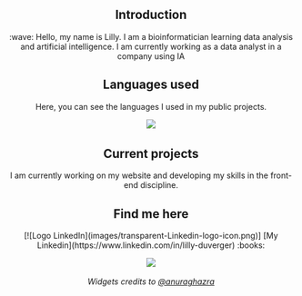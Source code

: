 <div align="center">
    <h2 align="center">Introduction</h2>
    :wave: Hello, my name is Lilly. I am a bioinformatician learning data analysis and artificial intelligence. I am currently working as a data analyst in a company using IA
    <br>


<div align="center">
    <h2 align="center">Languages used</h2>
    <p>
    Here, you can see the languages I used in my public projects.
    <p>
    <div>

<div align="center">
  <img
    src="https://github-readme-stats.vercel.app/api/top-langs/?username=Lillyputienne&layout=compact&theme=jolly"
  />
    <br>
<div>

<div align="center">
    <h2 align="center">Current projects</h2>
    I am currently working on my website and developing my skills in the front-end discipline.
    <br>


<div align="center">
    <h2 align="center">Find me here</h2>
    <p>
    [![Logo LinkedIn](images/transparent-Linkedin-logo-icon.png)]
    [My Linkedin](https://www.linkedin.com/in/lilly-duverger) :books:
    <p>


<img src="/images/ferris.gif" width="150">

<br>

<i>Widgets credits to
  [@anuraghazra](https://github.com/anuraghazra/github-readme-stats?tab=readme-ov-file#usage-2)</i>
<br>

<!---
Lillyputienne/Lillyputienne is a ✨ special ✨ repository because its `README.md` (this file) appears on your GitHub profile.
You can click the Preview link to take a look at your changes.
--->
